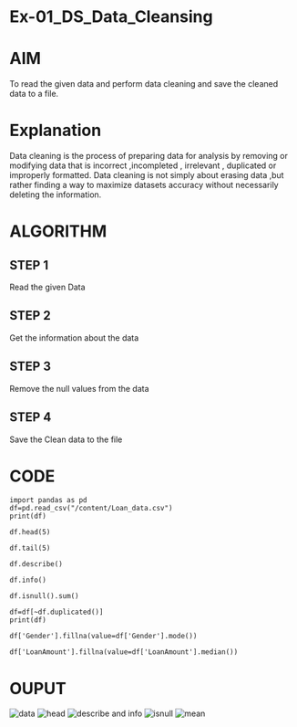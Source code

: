 # Ex-01_DS_Data_Cleansing
# AIM
To read the given data and perform data cleaning and save the cleaned data to a file.

# Explanation
Data cleaning is the process of preparing data for analysis by removing or modifying data that is incorrect ,incompleted , irrelevant , duplicated or improperly formatted. Data cleaning is not simply about erasing data ,but rather finding a way to maximize datasets accuracy without necessarily deleting the information.

# ALGORITHM
## STEP 1
Read the given Data

## STEP 2
Get the information about the data

## STEP 3
Remove the null values from the data

## STEP 4
Save the Clean data to the file

# CODE
```
import pandas as pd
df=pd.read_csv("/content/Loan_data.csv")
print(df)

df.head(5)

df.tail(5)

df.describe()

df.info()

df.isnull().sum()

df=df[~df.duplicated()]
print(df)

df['Gender'].fillna(value=df['Gender'].mode())

df['LoanAmount'].fillna(value=df['LoanAmount'].median())
```
# OUPUT

![data](https://user-images.githubusercontent.com/119560261/226187863-94cfbdeb-376c-424a-b36b-586c0c478da8.png)
![head](https://user-images.githubusercontent.com/119560261/226187877-f07de2e2-99d1-4281-ad5a-3bb2cea75e31.png)
![describe and info](https://user-images.githubusercontent.com/119560261/226187946-6904911a-6d6a-429d-950b-dfaed2880919.png)
![isnull](https://user-images.githubusercontent.com/119560261/226187969-2fffdc98-2fab-4231-ad46-474c90c87717.png)
![mean](https://user-images.githubusercontent.com/119560261/226187974-66112e8e-a774-4230-87fe-bce5b8526122.png)
